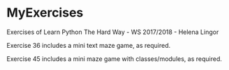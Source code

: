# MyExercises
Exercises of Learn Python The Hard Way - WS 2017/2018 - Helena Lingor

Exercise 36 includes a mini text maze game, as required.

Exercise 45 includes a mini maze game with classes/modules, as required.
